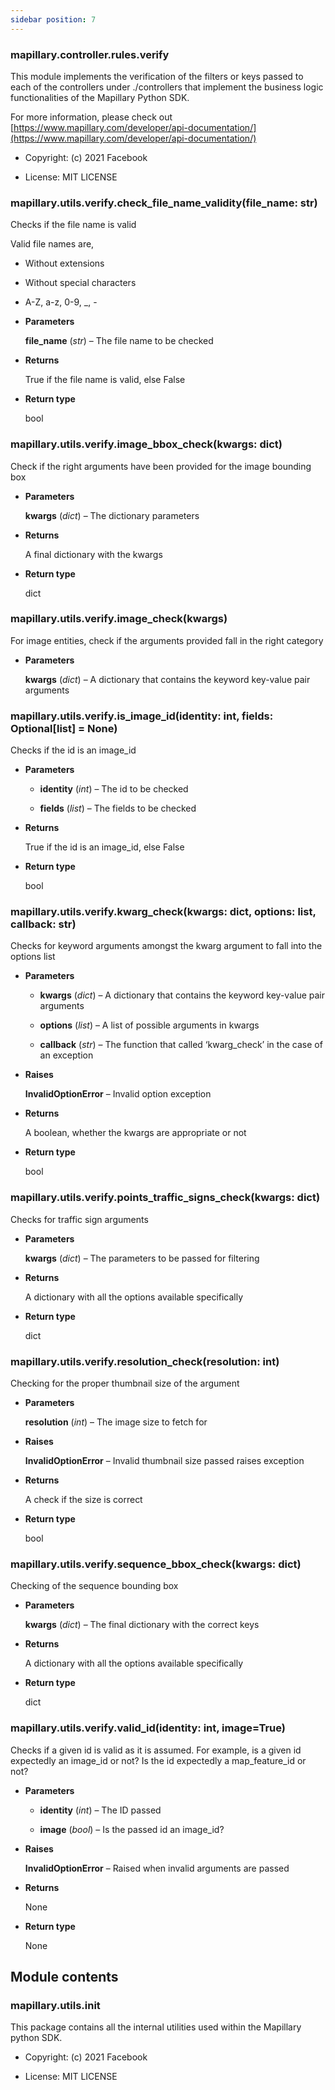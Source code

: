 ```yaml
---
sidebar position: 7
---
```



### mapillary.controller.rules.verify

This module implements the verification of the filters or keys passed to each of the controllers
under ./controllers that implement the business logic functionalities of the Mapillary
Python SDK.

For more information, please check out [https://www.mapillary.com/developer/api-documentation/](https://www.mapillary.com/developer/api-documentation/)


* Copyright: (c) 2021 Facebook


* License: MIT LICENSE


### mapillary.utils.verify.check_file_name_validity(file_name: str)
Checks if the file name is valid

Valid file names are,


* Without extensions


* Without special characters


* A-Z, a-z, 0-9, _, -


* **Parameters**

    **file_name** (*str*) – The file name to be checked



* **Returns**

    True if the file name is valid, else False



* **Return type**

    bool



### mapillary.utils.verify.image_bbox_check(kwargs: dict)
Check if the right arguments have been provided for the image bounding box


* **Parameters**

    **kwargs** (*dict*) – The dictionary parameters



* **Returns**

    A final dictionary with the kwargs



* **Return type**

    dict



### mapillary.utils.verify.image_check(kwargs)
For image entities, check if the arguments provided fall in the right category


* **Parameters**

    **kwargs** (*dict*) – A dictionary that contains the keyword key-value pair arguments



### mapillary.utils.verify.is_image_id(identity: int, fields: Optional[list] = None)
Checks if the id is an image_id


* **Parameters**

    
    * **identity** (*int*) – The id to be checked


    * **fields** (*list*) – The fields to be checked



* **Returns**

    True if the id is an image_id, else False



* **Return type**

    bool



### mapillary.utils.verify.kwarg_check(kwargs: dict, options: list, callback: str)
Checks for keyword arguments amongst the kwarg argument to fall into the options list


* **Parameters**

    
    * **kwargs** (*dict*) – A dictionary that contains the keyword key-value pair arguments


    * **options** (*list*) – A list of possible arguments in kwargs


    * **callback** (*str*) – The function that called ‘kwarg_check’ in the case of an exception



* **Raises**

    **InvalidOptionError** – Invalid option exception



* **Returns**

    A boolean, whether the kwargs are appropriate or not



* **Return type**

    bool



### mapillary.utils.verify.points_traffic_signs_check(kwargs: dict)
Checks for traffic sign arguments


* **Parameters**

    **kwargs** (*dict*) – The parameters to be passed for filtering



* **Returns**

    A dictionary with all the options available specifically



* **Return type**

    dict



### mapillary.utils.verify.resolution_check(resolution: int)
Checking for the proper thumbnail size of the argument


* **Parameters**

    **resolution** (*int*) – The image size to fetch for



* **Raises**

    **InvalidOptionError** – Invalid thumbnail size passed raises exception



* **Returns**

    A check if the size is correct



* **Return type**

    bool



### mapillary.utils.verify.sequence_bbox_check(kwargs: dict)
Checking of the sequence bounding box


* **Parameters**

    **kwargs** (*dict*) – The final dictionary with the correct keys



* **Returns**

    A dictionary with all the options available specifically



* **Return type**

    dict



### mapillary.utils.verify.valid_id(identity: int, image=True)
Checks if a given id is valid as it is assumed. For example, is a given id expectedly an
image_id or not? Is the id expectedly a map_feature_id or not?


* **Parameters**

    
    * **identity** (*int*) – The ID passed


    * **image** (*bool*) – Is the passed id an image_id?



* **Raises**

    **InvalidOptionError** – Raised when invalid arguments are passed



* **Returns**

    None



* **Return type**

    None


## Module contents

### mapillary.utils.__init__

This package contains all the internal utilities used within the Mapillary python SDK.


* Copyright: (c) 2021 Facebook


* License: MIT LICENSE
